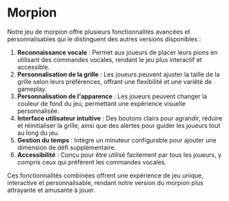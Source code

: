# Morpion
Notre jeu de morpion offre plusieurs fonctionnalités avancées et personnalisables qui le distinguent des autres versions disponibles :

1. **Reconnaissance vocale** : Permet aux joueurs de placer leurs pions en utilisant des commandes vocales, rendant le jeu plus interactif et accessible.
2. **Personnalisation de la grille** : Les joueurs peuvent ajuster la taille de la grille selon leurs préférences, offrant une flexibilité et une variété de gameplay.
3. **Personnalisation de l'apparence** : Les joueurs peuvent changer la couleur de fond du jeu, permettant une expérience visuelle personnalisée.
4. **Interface utilisateur intuitive** : Des boutons clairs pour agrandir, réduire et réinitialiser la grille, ainsi que des alertes pour guider les joueurs tout au long du jeu.
5. **Gestion du temps** : Intègre un minuteur configurable pour ajouter une dimension de défi supplémentaire.
6. **Accessibilité** : Conçu pour être utilisé facilement par tous les joueurs, y compris ceux qui préfèrent les commandes vocales.

Ces fonctionnalités combinées offrent une expérience de jeu unique, interactive et personnalisable, rendant notre version du morpion plus attrayante et amusante à jouer.

